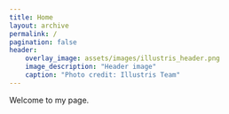 ```yaml
---
title: Home
layout: archive
permalink: /
pagination: false
header:
    overlay_image: assets/images/illustris_header.png
    image_description: "Header image"
    caption: "Photo credit: Illustris Team"
---
```


Welcome to my page.